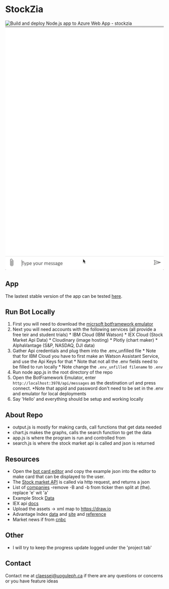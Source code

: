# StockZia
![Build and deploy Node.js app to Azure Web App - stockzia](https://github.com/Claessens14/StockBot/workflows/Build%20and%20deploy%20Node.js%20app%20to%20Azure%20Web%20App%20-%20stockzia/badge.svg)    
[![Chatbot Gif](./assets/photos/sample_chat_gif.gif)](https://youtu.be/2l6Mg-fjxEk)

## App
The lastest stable version of the app can be tested [here](https://webchat.botframework.com/embed/StockZia_Bot_Channel_Linux/gemini?b=StockZia_Bot_Channel_Linux&s=Yvp7bW7sc7Q.Xu6lkr1z2l6l0GW_gcqTBCievCeTPy0IC3CL3vHxKWE&username=You).

## Run Bot Locally

1. First you will need to download the [micrsoft botframework emulator](https://github.com/Microsoft/BotFramework-Emulator)
2. Next you will need accounts with the following services (all provide a free teir and student trials)
        * IBM Cloud (IBM Watson)
        * IEX Cloud (Stock Market Api Data)
        * Cloudinary (image hosting)
        * Plotly (chart maker)
        * AlphaVantage (S&P, NASDAQ, DJI data)
3. Gather Api credentials and plug them into the .env_unfilled file
        * Note that for IBM Cloud you have to first make an Watson Assistant Service, and use the Api Keys for that
        * Note that not all the .env fields need to be filled to run locally
        * Note change the `.env_unfilled filename` to `.env`
4. Run node app.js in the root directory of the repo
5. Open the BotFramework Emulator, enter `http://localhost:3978/api/messages` as the destination url and press connect.
        *Note that appid and password don't need to be set in the .env and emulator for local deployments 
6. Say 'Hello' and everything should be setup and working locally

## About Repo

* output.js is mostly for making cards, call functions that get data needed
* chart.js makes the graphs, calls the search function to get the data
* app.js is where the program is run and controlled from
* search.js is where the stock market api is called and json is returned

## Resources

* Open the [bot card editor](http://adaptivecards.io/visualizer/index.html?hostApp=Facebook%20(Bot%20Framework)) and copy the example json into the editor to make card that can be displayed to the user.
* The [Stock market API](https://iextrading.com/developer/docs/#batch-requests) is called via http request, and returns a json
* List of [companies](https://api.iextrading.com/1.0/ref-data/symbols)
-remove -B and -b from ticker then split at (the). replace 'e' wit 'a'
* Example Stock [Data](https://api.iextrading.com/1.0/stock/aapl/batch?types=company,logo,quote,stats,financials,news,chart,earnings)  
* IEX api [docs](https://iextrading.com/developer/docs/#stocks)  
* Upload the assets -> xml map to https://draw.io
* Advantage Index [data](https://www.alphavantage.co/query?function=TIME_SERIES_INTRADAY&symbol=^GSPC&interval=60min&apikey=your_api_key&outputsize=full) and [site](https://www.alphavantage.co/documentation/) and [reference](https://www.alpha-vantage.community/post/world-indexes-9627480?highlight=gspc)  
* Market news if from [cnbc](https://newsapi.org/s/cnbc-api)

## Other 
- I will try to keep the progress update logged under the 'project tab'

## Contact
Contact me at claessej@uoguleph.ca if there are any questions or concerns or you have feature ideas